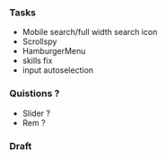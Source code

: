 ### Tasks

- Mobile search/full width search icon
- Scrollspy
- HamburgerMenu
- skills fix
- input autoselection
  
### Quistions ?

- Slider ?
- Rem ?

### Draft